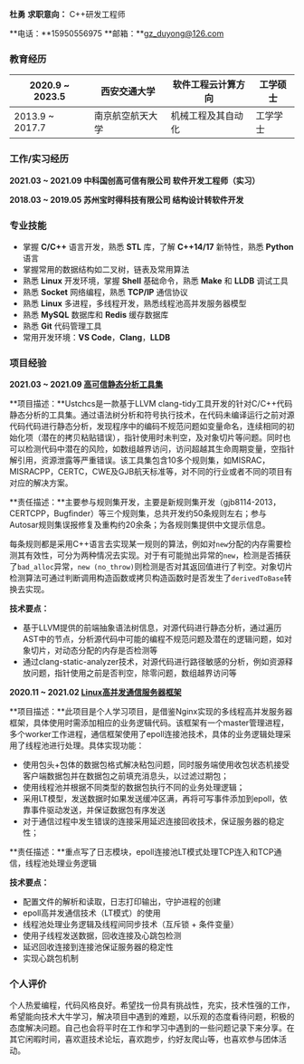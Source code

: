 **杜勇**									**求职意向：** C++研发工程师

**电话：**15950556975		**邮箱：**gz_duyong@126.com

### 教育经历

| 2020.9 ~ 2023.5 | 西安交通大学     | 软件工程云计算方向 | 工学硕士 |
| --------------- | ---------------- | ------------------ | -------- |
| 2013.9 ~ 2017.7 | 南京航空航天大学 | 机械工程及其自动化 | 工学学士 |

### 工作/实习经历

**2021.03 ~ 2021.09	中科国创高可信有限公司	软件开发工程师（实习）**

**2018.03 ~ 2019.05	苏州宝时得科技有限公司	结构设计转软件开发**	

### 专业技能

* 掌握 **C/C++** 语言开发，熟悉 **STL** 库，了解 **C++14/17** 新特性，熟悉 **Python** 语言
* 掌握常用的数据结构如二叉树，链表及常用算法
* 熟悉 **Linux** 开发环境，掌握 **Shell** 基础命令，熟悉 **Make** 和 **LLDB** 调试工具
* 熟悉 **Socket** 网络编程，熟悉 **TCP/IP** 通信协议
* 熟悉 **Linux** 多进程，多线程开发，熟悉线程池高并发服务器模型
* 熟悉 **MySQL** 数据库和 **Redis** 缓存数据库
* 熟悉 **Git** 代码管理工具
* 常用开发环境：**VS Code**，**Clang**，**LLDB**

### 项目经验

**2021.03 ~ 2021.09	[高可信静态分析工具集]()**

**项目描述：**Ustchcs是一款基于LLVM clang-tidy工具开发的针对C/C++代码静态分析的工具集。通过语法树分析和符号执行技术，在代码未编译运行之前对源代码代码进行静态分析，发现程序中的编码不规范问题如变量命名，连续相同的初始化项（潜在的拷贝粘贴错误），指针使用时未判空，及对象切片等问题。同时也可以检测代码中潜在的风险，如数组越界访问，访问超越其生命周期变量，空指针解引用，资源泄露等严重错误。该工具集包含10多个规则集，如MISRAC，MISRACPP，CERTC，CWE及GJB航天标准等，对不同的行业或者不同的项目有对应的解决方案。

**责任描述：**主要参与规则集开发，主要是新规则集开发（gjb8114-2013，CERTCPP，Bugfinder）等三个规则集，总共开发约50条规则左右；参与Autosar规则集误报修复及重构约20余条；为各规则集提供中文提示信息。

每条规则都是采用C++语言去实现某一规则的算法，例如对`new`分配的内存需要检测其有效性，可分为两种情况去实现。对于有可能抛出异常的`new`，检测是否捕获了`bad_alloc`异常，`new (no_throw)`则检测是否对其返回值进行了判空。对象切片检测算法可通过判断调用构造函数或拷贝构造函数时是否发生了`derivedToBase`转换去实现。

**技术要点：**

* 基于LLVM提供的前端抽象语法树信息，对源代码进行静态分析，通过遍历AST中的节点，分析源代码中可能的编程不规范问题及潜在的逻辑问题，如对象切片，对动态分配的内存是否检测等
* 通过clang-static-analyzer技术，对源代码进行路径敏感的分析，例如资源释放问题，指针使用之前是否判空，除零问题，数组越界访问等

**2020.11 ~ 2021.02	[Linux高并发通信服务器框架]()**

**项目描述：**此项目是个人学习项目，是借鉴Nginx实现的多线程高并发服务器框架，具体使用时需添加相应的业务逻辑代码。该框架有一个master管理进程，多个worker工作进程，通信框架使用了epoll连接池技术，具体的业务逻辑处理采用了线程池进行处理。具体实现功能：

* 使用包头+包体的数据包格式解决粘包问题，同时服务端使用收包状态机接受客户端数据包并在数据包之前填充消息头，以过滤过期包；
* 使用线程池并根据不同类型的数据包执行不同的业务处理逻辑；
* 采用LT模型，发送数据时如果发送缓冲区满，再将可写事件添加到epoll，依靠事件驱动发送，并保证数据包有序发送
* 对于通信过程中发生错误的连接采用延迟连接回收技术，保证服务器的稳定性；

**责任描述：**重点写了日志模块，epoll连接池LT模式处理TCP连入和TCP通信，线程池处理业务逻辑

**技术要点：**

* 配置文件的解析和读取，日志打印输出，守护进程的创建
* epoll高并发通信技术（LT模式）的使用
* 线程池处理业务逻辑及线程间同步技术（互斥锁 + 条件变量）
* 使用子线程发送数据，回收连接及心跳包检测
* 延迟回收连接到连接池保证服务器的稳定性
* 实现心跳包机制

### 个人评价

个人热爱编程，代码风格良好。希望找一份具有挑战性，充实，技术性强的工作，希望能向技术大牛学习，解决项目中遇到的难题，以乐观的态度看待问题，积极的态度解决问题。自己也会将平时在工作和学习中遇到的一些问题记录下来分享。在其它闲暇时间，喜欢逛技术论坛，喜欢跑步，约好友爬山等，也喜欢参与团体活动。



